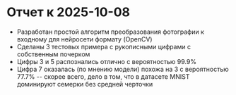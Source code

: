 # Отчет к 2025-10-08

- Разработан простой алгоритм преобразования фотографии к входному для нейросети формату (OpenCV)
- Сделаны 3 тестовых примера с рукописными цифрами с собственным почерком
- Цифры 3 и 5 распознались отлично с вероятностью 99.9%
- Цифра 7 оказалась (по мнению модели) похожа на 3 с вероятностью 77.7% -- скорее всего, дело в том, что в датасете MNIST доминируют семерки без средней черточки
